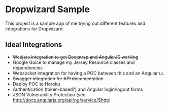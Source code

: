 # Dropwizard Sample

This project is a sample app of me trying out different features and integrations for Dropwizard.  

## Ideal Integrations

* ~~Webjars integration to get Bootstrap and AngularJS working~~
* Google Guice to manage my Jersey Resource classes and dependencies
* Websocket integration for having a POC between this and an Angular ui.
* ~~Swagger integration for API documentation~~
* Deploy POC to Heroku
* Authentication (token-based?) and Angular login/logout forms
* JSON Vulnerability Protection (see http://docs.angularjs.org/api/ng/service/$http)
